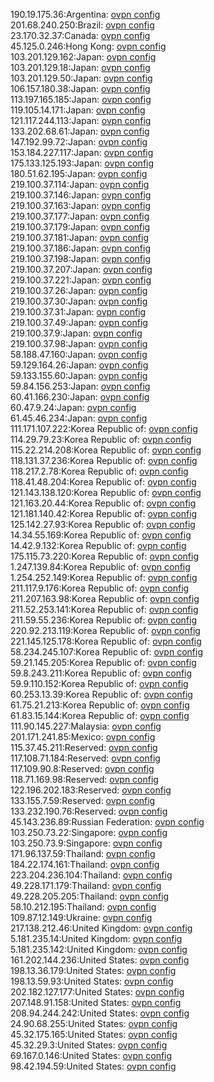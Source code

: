 190.19.175.36:Argentina: [ovpn config](vpn/190_19_175_36.ovpn)  
201.68.240.250:Brazil: [ovpn config](vpn/201_68_240_250.ovpn)  
23.170.32.37:Canada: [ovpn config](vpn/23_170_32_37.ovpn)  
45.125.0.246:Hong Kong: [ovpn config](vpn/45_125_0_246.ovpn)  
103.201.129.162:Japan: [ovpn config](vpn/103_201_129_162.ovpn)  
103.201.129.18:Japan: [ovpn config](vpn/103_201_129_18.ovpn)  
103.201.129.50:Japan: [ovpn config](vpn/103_201_129_50.ovpn)  
106.157.180.38:Japan: [ovpn config](vpn/106_157_180_38.ovpn)  
113.197.165.185:Japan: [ovpn config](vpn/113_197_165_185.ovpn)  
119.105.14.171:Japan: [ovpn config](vpn/119_105_14_171.ovpn)  
121.117.244.113:Japan: [ovpn config](vpn/121_117_244_113.ovpn)  
133.202.68.61:Japan: [ovpn config](vpn/133_202_68_61.ovpn)  
147.192.99.72:Japan: [ovpn config](vpn/147_192_99_72.ovpn)  
153.184.227.117:Japan: [ovpn config](vpn/153_184_227_117.ovpn)  
175.133.125.193:Japan: [ovpn config](vpn/175_133_125_193.ovpn)  
180.51.62.195:Japan: [ovpn config](vpn/180_51_62_195.ovpn)  
219.100.37.114:Japan: [ovpn config](vpn/219_100_37_114.ovpn)  
219.100.37.146:Japan: [ovpn config](vpn/219_100_37_146.ovpn)  
219.100.37.163:Japan: [ovpn config](vpn/219_100_37_163.ovpn)  
219.100.37.177:Japan: [ovpn config](vpn/219_100_37_177.ovpn)  
219.100.37.179:Japan: [ovpn config](vpn/219_100_37_179.ovpn)  
219.100.37.181:Japan: [ovpn config](vpn/219_100_37_181.ovpn)  
219.100.37.186:Japan: [ovpn config](vpn/219_100_37_186.ovpn)  
219.100.37.198:Japan: [ovpn config](vpn/219_100_37_198.ovpn)  
219.100.37.207:Japan: [ovpn config](vpn/219_100_37_207.ovpn)  
219.100.37.221:Japan: [ovpn config](vpn/219_100_37_221.ovpn)  
219.100.37.26:Japan: [ovpn config](vpn/219_100_37_26.ovpn)  
219.100.37.30:Japan: [ovpn config](vpn/219_100_37_30.ovpn)  
219.100.37.31:Japan: [ovpn config](vpn/219_100_37_31.ovpn)  
219.100.37.49:Japan: [ovpn config](vpn/219_100_37_49.ovpn)  
219.100.37.9:Japan: [ovpn config](vpn/219_100_37_9.ovpn)  
219.100.37.98:Japan: [ovpn config](vpn/219_100_37_98.ovpn)  
58.188.47.160:Japan: [ovpn config](vpn/58_188_47_160.ovpn)  
59.129.164.26:Japan: [ovpn config](vpn/59_129_164_26.ovpn)  
59.133.155.60:Japan: [ovpn config](vpn/59_133_155_60.ovpn)  
59.84.156.253:Japan: [ovpn config](vpn/59_84_156_253.ovpn)  
60.41.166.230:Japan: [ovpn config](vpn/60_41_166_230.ovpn)  
60.47.9.24:Japan: [ovpn config](vpn/60_47_9_24.ovpn)  
61.45.46.234:Japan: [ovpn config](vpn/61_45_46_234.ovpn)  
111.171.107.222:Korea Republic of: [ovpn config](vpn/111_171_107_222.ovpn)  
114.29.79.23:Korea Republic of: [ovpn config](vpn/114_29_79_23.ovpn)  
115.22.214.208:Korea Republic of: [ovpn config](vpn/115_22_214_208.ovpn)  
118.131.37.236:Korea Republic of: [ovpn config](vpn/118_131_37_236.ovpn)  
118.217.2.78:Korea Republic of: [ovpn config](vpn/118_217_2_78.ovpn)  
118.41.48.204:Korea Republic of: [ovpn config](vpn/118_41_48_204.ovpn)  
121.143.138.120:Korea Republic of: [ovpn config](vpn/121_143_138_120.ovpn)  
121.163.20.44:Korea Republic of: [ovpn config](vpn/121_163_20_44.ovpn)  
121.181.140.42:Korea Republic of: [ovpn config](vpn/121_181_140_42.ovpn)  
125.142.27.93:Korea Republic of: [ovpn config](vpn/125_142_27_93.ovpn)  
14.34.55.169:Korea Republic of: [ovpn config](vpn/14_34_55_169.ovpn)  
14.42.9.132:Korea Republic of: [ovpn config](vpn/14_42_9_132.ovpn)  
175.115.73.220:Korea Republic of: [ovpn config](vpn/175_115_73_220.ovpn)  
1.247.139.84:Korea Republic of: [ovpn config](vpn/1_247_139_84.ovpn)  
1.254.252.149:Korea Republic of: [ovpn config](vpn/1_254_252_149.ovpn)  
211.117.9.176:Korea Republic of: [ovpn config](vpn/211_117_9_176.ovpn)  
211.207.163.98:Korea Republic of: [ovpn config](vpn/211_207_163_98.ovpn)  
211.52.253.141:Korea Republic of: [ovpn config](vpn/211_52_253_141.ovpn)  
211.59.55.236:Korea Republic of: [ovpn config](vpn/211_59_55_236.ovpn)  
220.92.213.119:Korea Republic of: [ovpn config](vpn/220_92_213_119.ovpn)  
221.145.125.178:Korea Republic of: [ovpn config](vpn/221_145_125_178.ovpn)  
58.234.245.107:Korea Republic of: [ovpn config](vpn/58_234_245_107.ovpn)  
59.21.145.205:Korea Republic of: [ovpn config](vpn/59_21_145_205.ovpn)  
59.8.243.211:Korea Republic of: [ovpn config](vpn/59_8_243_211.ovpn)  
59.9.110.152:Korea Republic of: [ovpn config](vpn/59_9_110_152.ovpn)  
60.253.13.39:Korea Republic of: [ovpn config](vpn/60_253_13_39.ovpn)  
61.75.21.213:Korea Republic of: [ovpn config](vpn/61_75_21_213.ovpn)  
61.83.15.144:Korea Republic of: [ovpn config](vpn/61_83_15_144.ovpn)  
111.90.145.227:Malaysia: [ovpn config](vpn/111_90_145_227.ovpn)  
201.171.241.85:Mexico: [ovpn config](vpn/201_171_241_85.ovpn)  
115.37.45.211:Reserved: [ovpn config](vpn/115_37_45_211.ovpn)  
117.108.71.184:Reserved: [ovpn config](vpn/117_108_71_184.ovpn)  
117.109.90.8:Reserved: [ovpn config](vpn/117_109_90_8.ovpn)  
118.71.169.98:Reserved: [ovpn config](vpn/118_71_169_98.ovpn)  
122.196.202.183:Reserved: [ovpn config](vpn/122_196_202_183.ovpn)  
133.155.7.59:Reserved: [ovpn config](vpn/133_155_7_59.ovpn)  
133.232.190.76:Reserved: [ovpn config](vpn/133_232_190_76.ovpn)  
45.143.236.89:Russian Federation: [ovpn config](vpn/45_143_236_89.ovpn)  
103.250.73.22:Singapore: [ovpn config](vpn/103_250_73_22.ovpn)  
103.250.73.9:Singapore: [ovpn config](vpn/103_250_73_9.ovpn)  
171.96.137.59:Thailand: [ovpn config](vpn/171_96_137_59.ovpn)  
184.22.174.161:Thailand: [ovpn config](vpn/184_22_174_161.ovpn)  
223.204.236.104:Thailand: [ovpn config](vpn/223_204_236_104.ovpn)  
49.228.171.179:Thailand: [ovpn config](vpn/49_228_171_179.ovpn)  
49.228.205.205:Thailand: [ovpn config](vpn/49_228_205_205.ovpn)  
58.10.212.195:Thailand: [ovpn config](vpn/58_10_212_195.ovpn)  
109.87.12.149:Ukraine: [ovpn config](vpn/109_87_12_149.ovpn)  
217.138.212.46:United Kingdom: [ovpn config](vpn/217_138_212_46.ovpn)  
5.181.235.14:United Kingdom: [ovpn config](vpn/5_181_235_14.ovpn)  
5.181.235.142:United Kingdom: [ovpn config](vpn/5_181_235_142.ovpn)  
161.202.144.236:United States: [ovpn config](vpn/161_202_144_236.ovpn)  
198.13.36.179:United States: [ovpn config](vpn/198_13_36_179.ovpn)  
198.13.59.93:United States: [ovpn config](vpn/198_13_59_93.ovpn)  
202.182.127.177:United States: [ovpn config](vpn/202_182_127_177.ovpn)  
207.148.91.158:United States: [ovpn config](vpn/207_148_91_158.ovpn)  
208.94.244.242:United States: [ovpn config](vpn/208_94_244_242.ovpn)  
24.90.68.255:United States: [ovpn config](vpn/24_90_68_255.ovpn)  
45.32.175.165:United States: [ovpn config](vpn/45_32_175_165.ovpn)  
45.32.29.3:United States: [ovpn config](vpn/45_32_29_3.ovpn)  
69.167.0.146:United States: [ovpn config](vpn/69_167_0_146.ovpn)  
98.42.194.59:United States: [ovpn config](vpn/98_42_194_59.ovpn)  

